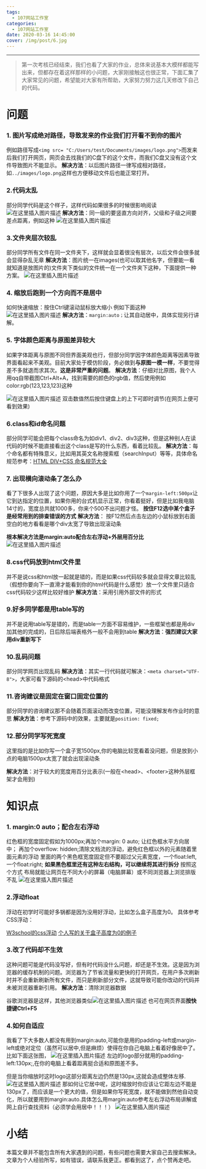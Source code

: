 ```yaml
---
tags:
  - 107网站工作室
categories:
  - 107网站工作室
date: 2020-03-16 14:45:00
cover: /img/post/6.jpg
---
```


---
>第一次考核已经结束，我们也看了大家的作业，总体来说基本大模样都能写出来，但都存在着这样那样的小问题，大家刚接触这也很正常，下面汇集了大家常见的问题，希望能对大家有所帮助，大家努力努力这几天修改下自己的代码。


# 问题

 ### 1. 图片写成绝对路径，导致发来的作业我们打开看不到你的图片
 例如路径写成`<img src= "C:/Users/test/Documents/images/logo.png">`而发来后我们打开网页，网页会去找我们的C盘下的这个文件，而我们C盘又没有这个文件导致图片不能显示。
**解决方法**：以后图片路径一律写成相对路径，如`../images/logo.png`这样也方便移动文件后也能正常打开。

 ###  2.代码太乱
部分同学代码是这个样子，这样代码如果很多的时候很影响阅读
![在这里插入图片描述](https://img-blog.csdnimg.cn/20200316195901829.png?x-oss-process=image/watermark,type_ZmFuZ3poZW5naGVpdGk,shadow_10,text_aHR0cHM6Ly9ibG9nLmNzZG4ubmV0L3pzczE5Mg==,size_16,color_FFFFFF,t_70)
**解决方法**：同一级的要竖直方向对齐，父级和子级之间要差点距离，例如这种
![在这里插入图片描述](https://img-blog.csdnimg.cn/20200316200042191.png?x-oss-process=image/watermark,type_ZmFuZ3poZW5naGVpdGk,shadow_10,text_aHR0cHM6Ly9ibG9nLmNzZG4ubmV0L3pzczE5Mg==,size_16,color_FFFFFF,t_70)

 ###  3.文件夹层次较乱
部分同学所有文件在同一文件夹下，这样就会显着很没有层次，以后文件会很多就会显得杂乱无章
**解决方法**：图片统一在images(也可以取其他名字，但要能一看就知道是放图片的)文件夹下类似的文件统一在一个文件夹下这种，下面提供一种方案。
![在这里插入图片描述](https://img-blog.csdnimg.cn/20200316200541591.png)
 ###  4. 缩放后跑到一个方向而不是居中
 如何快速缩放：按住Ctrl键滚动鼠标放大缩小
 例如下面这种
![在这里插入图片描述](https://img-blog.csdnimg.cn/20200316200859930.png?x-oss-process=image/watermark,type_ZmFuZ3poZW5naGVpdGk,shadow_10,text_aHR0cHM6Ly9ibG9nLmNzZG4ubmV0L3pzczE5Mg==,size_16,color_FFFFFF,t_70)
**解决方法**：`margin:auto；`让其自动居中，具体实现另行讲解。
 ###  5. 字体颜色距离与原图差异较大
 如果字体距离与原图不同但界面美观也行，但部分同学因字体颜色距离等因素导致界面看起来不美观。目前大家处于模仿阶段，务必做到**与原图一模一样**，不要觉得差不多就退而求其次。**这是非常严重的问题**。
 **解决方法**：仔细对比原图，我个人用qq自带截图Ctrl+Alt+A，找到需要的颜色的rgb值，然后使用例如color:rgb(123,123,123)这种

![在这里插入图片描述](https://img-blog.csdnimg.cn/20200316202857276.png)
双击数值然后按住键盘上的上下可即时调节(在网页上便可看到效果)
 ###  6.class和id命名问题

部分同学可能会把每个class命名为如div1、div2、div3这种，但是这种别人在读代码的时候不能直接看出这个class是写的什么东西，看着比较乱。
**解决方法**：每个命名都有特殊意义，比如用其英文名称搜索框（searchInput）等等，具体命名规范参考：[HTML DIV+CSS 命名规范大全](https://www.zhihu.com/question/38773260)
 ### 7. 出现横向滚动条了怎么办
看了下很多人出现了这个问题，原因大多是比如你用了一个`margin-left:500px`让它到达指定的位置，如果你用的台式机显示正常，你看着挺好，但是比如我电脑14寸的，宽度总共就1000多，你来个500不出问题才怪。
 **按住F12选中某个盒子是经常用到的排查错误的方式**
**解决方法**： 按F12然后点击左边的小鼠标放到右面空白的地方看看是哪个div太宽了导致出现滚动条

**根本解决方法是margin:auto配合左右浮动+外层用百分比** ![在这里插入图片描述](https://img-blog.csdnimg.cn/20200316220955842.png?x-oss-process=image/watermark,type_ZmFuZ3poZW5naGVpdGk,shadow_10,text_aHR0cHM6Ly9ibG9nLmNzZG4ubmV0L3pzczE5Mg==,size_16,color_FFFFFF,t_70)
### 8.css代码放到html文件里
并不是说css和html放一起就是错的，而是如果css代码较多就会显得文章比较乱（假想你要向下一直滑才能看到你的html代码是什么感觉）放一个文件里只适合css代码较少这样比较好维护
**解决方法**：采用引用外部文件的形式
### 9.好多同学都是用table写的
并不是说用table写是错的，而是table一方面不容易维护，一些框架也都是用div加其他的完成的，日后除后端表格外一般不会用到table
**解决方法**：**强烈建议大家用div重新写下**
### 10.乱码问题
部分同学网页出现乱码
**解决方法**：其实一行代码就可解决：`<meta charset="UTF-8">`，大家可看下源码的\<head>中代码格式

### 11.咨询建议是固定在窗口固定位置的
部分同学的咨询建议那不会随着页面滚动而改变位置，可能没理解发布作业时的意思
**解决方法**：参考下源码中的效果，主要就是`position: fixed;`
### 12.部分同学写死宽度
这里指的是比如你写一个盒子宽1500px,你的电脑比较宽看着没问题，但是放到小点的电脑1500px太宽了就会出现滚动条

**解决方法**：对于较大的宽度用百分比表示(一般在\<head>、\<footer>这种外层框架才会用到)




# 知识点
 ###  1. margin:0 auto；配合左右浮动
红色框的宽度固定假如为1000px;再加个margin: 0 auto; 让红色框水平方向居中；
再加个overflow: hidden;清除文档流的浮动，避免红色框以外的元素随着里面元素的浮动
里面的两个黑色框宽度固定但不要超过父元素宽度，一个float:left, 一个float:right;
**如果黑色框里还有这种左右结构，可以继续将其进行拆分**
按照这个方式 布局就能让网页在不同大小的屏幕（电脑屏幕）或不同浏览器上浏览排版不乱
![在这里插入图片描述](https://img-blog.csdnimg.cn/2020031620583817.png?x-oss-process=image/watermark,type_ZmFuZ3poZW5naGVpdGk,shadow_10,text_aHR0cHM6Ly9ibG9nLmNzZG4ubmV0L3pzczE5Mg==,size_16,color_FFFFFF,t_70)
 ### 2.浮动float
浮动在初学时可能好多锅都是因为没用好浮动，比如怎么盒子高度为0。
具体参考CSS浮动：

[W3school的css浮动](https://www.w3school.com.cn/css/css_positioning_floating.asp)
[个人写的关于盒子高度为0的例子](http://note.youdao.com/noteshare?id=23baf392c0507c36b50caf307b0d7b4b)
### 3.改了代码却不生效
这种问题可能是代码没写好，但有时代码没什么问题，却还是不生效。这是因为浏览器的缓存机制的问题。浏览器为了节省流量和更快的打开网页，在用户多次刷新时并不会重新刷新所有文件，而只是刷新部分文件，这就导致可能你改动的代码并未被浏览器重新引用。
**解决方法**：清除浏览器数据

谷歌浏览器是这样，其他浏览器类似![在这里插入图片描述](https://img-blog.csdnimg.cn/20200317114053835.png?x-oss-process=image/watermark,type_ZmFuZ3poZW5naGVpdGk,shadow_10,text_aHR0cHM6Ly9ibG9nLmNzZG4ubmV0L3pzczE5Mg==,size_16,color_FFFFFF,t_70)
也可在网页界面**按快捷键Ctrl+F5**
### 4.如何自适应
我看了下大多数人都没有用到margin:auto,可能你是用的padding-left或margin-left或绝对定位（虽然可以居中,但是麻烦）使得在你自己电脑上看着好像居中了。比如下面这张图，
![在这里插入图片描述](https://img-blog.csdnimg.cn/20200318133002375.png?x-oss-process=image/watermark,type_ZmFuZ3poZW5naGVpdGk,shadow_10,text_aHR0cHM6Ly9ibG9nLmNzZG4ubmV0L3pzczE5Mg==,size_16,color_FFFFFF,t_70)
左边的logo部分就用的padding-left:130px;,在你的电脑上看着距离挺合适和原图差不多。

但是当你缩放时这时logo这部分距离左边仍然是130px,这就会造成整体左移.
![在这里插入图片描述](https://img-blog.csdnimg.cn/20200318133023700.png?x-oss-process=image/watermark,type_ZmFuZ3poZW5naGVpdGk,shadow_10,text_aHR0cHM6Ly9ibG9nLmNzZG4ubmV0L3pzczE5Mg==,size_16,color_FFFFFF,t_70)
那如何让它居中呢，这时缩放时你应该让它距左边不能是130px了，而应该是一个更大的值，但是如果你写死宽度，就不能做到然他自动变化，所以就要用到margin:auto.具体怎么用margin:auto参考左右浮动布局讲解或网上自行查找资料（必须学会用居中！！！）
![在这里插入图片描述](https://img-blog.csdnimg.cn/20200318133051123.png?x-oss-process=image/watermark,type_ZmFuZ3poZW5naGVpdGk,shadow_10,text_aHR0cHM6Ly9ibG9nLmNzZG4ubmV0L3pzczE5Mg==,size_16,color_FFFFFF,t_70)





# 小结
本篇文章并不能包含所有大家遇到的问题，有些问题也需要大家自己去搜索解决。文章为个人经验所写，如有错误，请联系我更正。都看到这了，点个赞再走吧。











 

 


